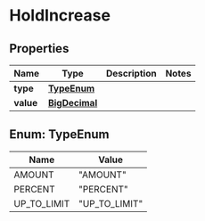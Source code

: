 
# HoldIncrease

## Properties
Name | Type | Description | Notes
------------ | ------------- | ------------- | -------------
**type** | [**TypeEnum**](#TypeEnum) |  | 
**value** | [**BigDecimal**](BigDecimal.md) |  | 


<a name="TypeEnum"></a>
## Enum: TypeEnum
Name | Value
---- | -----
AMOUNT | &quot;AMOUNT&quot;
PERCENT | &quot;PERCENT&quot;
UP_TO_LIMIT | &quot;UP_TO_LIMIT&quot;



